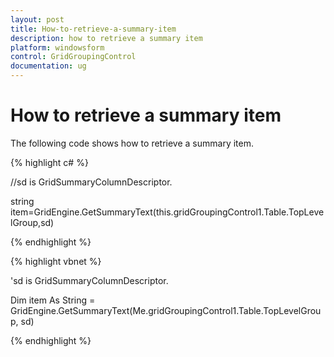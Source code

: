 ```yaml
---
layout: post
title: How-to-retrieve-a-summary-item
description: how to retrieve a summary item
platform: windowsform
control: GridGroupingControl
documentation: ug
---
```


# How to retrieve a summary item

The following code shows how to retrieve a summary item.

{% highlight c# %}



//sd is GridSummaryColumnDescriptor. 

string item=GridEngine.GetSummaryText(this.gridGroupingControl1.Table.TopLevelGroup,sd)

{% endhighlight %}

{% highlight vbnet %}



'sd is GridSummaryColumnDescriptor. 

Dim item As String = GridEngine.GetSummaryText(Me.gridGroupingControl1.Table.TopLevelGroup, sd)

{% endhighlight %}